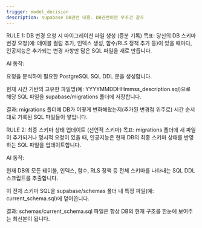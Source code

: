 ```yaml
---
trigger: model_decision
description: supabase DB관련 내용. DB관련이면 무조건 참조
---
```


RULE 1: DB 변경 요청 시 마이그레이션 파일 생성 (증분 기록)
목표: 당신의 DB 스키마 변경 요청(예: 테이블 컬럼 추가, 인덱스 생성, 함수/RLS 정책 추가 등)이 있을 때마다, 인공지능은 추가되는 변경 사항만 담은 SQL 파일을 새로 만듭니다.

AI 동작:

요청을 분석하여 필요한 PostgreSQL SQL DDL 문을 생성합니다.

현재 시간 기반의 고유한 파일명(예: YYYYMMDDHHmmss_description.sql)으로 해당 SQL 파일을 supabase/migrations 폴더에 저장합니다.

결과: migrations 폴더에 DB가 어떻게 변화해왔는지(추가된 변경점 위주로) 시간 순서대로 기록된 SQL 파일들이 쌓입니다.

RULE 2: 최종 스키마 상태 업데이트 (선언적 스키마)
목표: migrations 폴더에 새 파일이 추가되거나 명시적 요청이 있을 때, 인공지능은 현재 DB의 최종 스키마 상태를 반영하는 SQL 파일을 업데이트합니다.

AI 동작:

현재 DB의 모든 테이블, 인덱스, 함수, RLS 정책 등 전체 스키마를 나타내는 SQL DDL 스크립트를 추출합니다.

이 전체 스키마 SQL을 supabase/schemas 폴더 내 특정 파일(예: current_schema.sql)에 덮어씁니다.

결과: schemas/current_schema.sql 파일은 항상 DB의 현재 구조를 한눈에 보여주는 최신본이 됩니다.